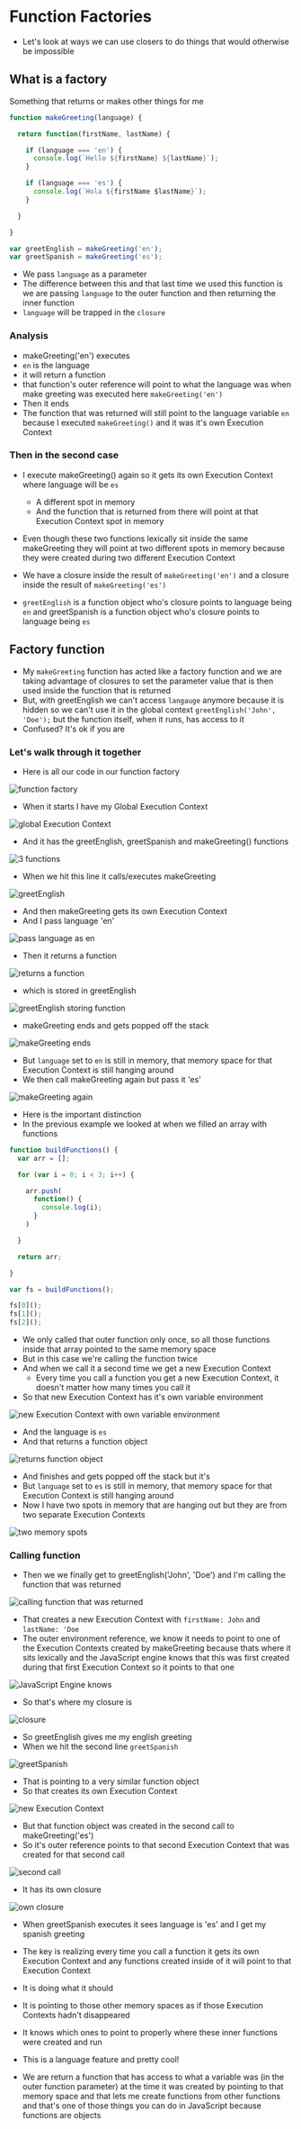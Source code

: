 # Function Factories
* Let's look at ways we can use closers to do things that would otherwise be impossible

## What is a factory
Something that returns or makes other things for me

```js
function makeGreeting(language) {

  return function(firstName, lastName) {

    if (language === 'en') {
      console.log(`Hello ${firstName} ${lastName}`);
    }

    if (language === 'es') {
      console.log(`Hola ${firstName $lastName}`);
    }

  }

}

var greetEnglish = makeGreeting('en');
var greetSpanish = makeGreeting('es');
```

* We pass `language` as a parameter
* The difference between this and that last time we used this function is we are passing `language` to the outer function and then returning the inner function
* `language` will be trapped in the `closure`

### Analysis
* makeGreeting('en') executes
* `en` is the language
* it will return a function
* that function's outer reference will point to what the language was when make greeting was executed here `makeGreeting('en')`
* Then it ends
* The function that was returned will still point to the language variable `en` because I executed `makeGreeting()` and it was it's own Execution Context

### Then in the second case
* I execute makeGreeting() again so it gets its own Execution Context where language will be `es`
    - A different spot in memory
    - And the function that is returned from there will point at that Execution Context spot in memory

* Even though these two functions lexically sit inside the same makeGreeting they will point at two different spots in memory because they were created during two different Execution Context
* We have a closure inside the result of `makeGreeting('en')` and a closure inside the result of `makeGreeting('es')`
* `greetEnglish` is a function object who's closure points to language being `en` and greetSpanish is a function object who's closure points to language being `es`

## Factory function
* My `makeGreeting` function has acted like a factory function and we are taking advantage of closures to set the parameter value that is then used inside the function that is returned
* But, with greetEnglish we can't access `langauge` anymore because it is hidden so we can't use it in the global context `greetEnglish('John', 'Doe');` but the function itself, when it runs, has access to it
* Confused? It's ok if you are

### Let's walk through it together
* Here is all our code in our function factory

![function factory](https://i.imgur.com/WPA4z7b.png)

* When it starts I have my Global Execution Context

![global Execution Context](https://i.imgur.com/Uqfpx9d.png)

* And it has the greetEnglish, greetSpanish and makeGreeting() functions

![3 functions](https://i.imgur.com/eWn61Ld.png)

* When we hit this line it calls/executes makeGreeting

![greetEnglish](https://i.imgur.com/sqdGvmJ.png)

* And then makeGreeting gets its own Execution Context
* And I pass language 'en'

![pass language as en](https://i.imgur.com/rfKdFtw.png)

* Then it returns a function

![returns a function](https://i.imgur.com/ogLReBT.png)

* which is stored in greetEnglish

![greetEnglish storing function](https://i.imgur.com/SNhlJ2m.png)

* makeGreeting ends and gets popped off the stack

![makeGreeting ends](https://i.imgur.com/EloiXv7.png)

* But `language` set to `en` is still in memory, that memory space for that Execution Context is still hanging around
* We then call makeGreeting again but pass it 'es'

![makeGreeting again](https://i.imgur.com/YOYy7ow.png)

* Here is the important distinction
* In the previous example we looked at when we filled an array with functions

```js
function buildFunctions() {
  var arr = [];

  for (var i = 0; i < 3; i++) {

    arr.push(
      function() {
        console.log(i);
      }
    )

  }

  return arr;

}

var fs = buildFunctions();

fs[0]();
fs[1]();
fs[2]();
```

* We only called that outer function only once, so all those functions inside that array pointed to the same memory space
* But in this case we're calling the function twice
* And when we call it a second time we get a new Execution Context
    - Every time you call a function you get a new Execution Context, it doesn't matter how many times you call it
* So that new Execution Context has it's own variable environment

![new Execution Context with own variable environment](https://i.imgur.com/jXxtvpo.png)

* And the language is `es`
* And that returns a function object

![returns function object](https://i.imgur.com/a7GoUoG.png)

* And finishes and gets popped off the stack but it's 
* But `language` set to `es` is still in memory, that memory space for that Execution Context is still hanging around
* Now I have two spots in memory that are hanging out but they are from two separate Execution Contexts

![two memory spots](https://i.imgur.com/wdYoeoj.png)

### Calling function
* Then we we finally get to greetEnglish('John', 'Doe') and I'm calling the function that was returned

![calling function that was returned](https://i.imgur.com/EV67o09.png)

* That creates a new Execution Context with `firstName: John` and `lastName: 'Doe`
* The outer environment reference, we know it needs to point to one of the Execution Contexts created by makeGreeting because thats where it sits lexically and the JavaScript engine knows that this was first created during that first Execution Context so it points to that one

![JavaScript Engine knows](https://i.imgur.com/YmsWr6C.png)

* So that's where my closure is

![closure](https://i.imgur.com/3INhpEc.png)

* So greetEnglish gives me my english greeting
* When we hit the second line `greetSpanish`

![greetSpanish](https://i.imgur.com/Rjkkj59.png)

* That is pointing to a very similar function object
* So that creates its own Execution Context

![new Execution Context](https://i.imgur.com/XPXGBvM.png)

* But that function object was created in the second call to makeGreeting('es') 
* So it's outer reference points to that second Execution Context that was created for that second call

![second call](https://i.imgur.com/dhdd7ZB.png)

* It has its own closure

![own closure](https://i.imgur.com/3ORF0CY.png)

* When greetSpanish executes it sees language is 'es' and I get my spanish greeting
* The key is realizing every time you call a function it gets its own Execution Context and any functions created inside of it will point to that Execution Context
* It is doing what it should
* It is pointing to those other memory spaces as if those Execution Contexts hadn't disappeared
* It knows which ones to point to properly where these inner functions were created and run
* This is a language feature and pretty cool!

* We are return a function that has access to what a variable was (in the outer function parameter) at the time it was created by pointing to that memory space and that lets me create functions from other functions and that's one of those things you can do in JavaScript because functions are objects
